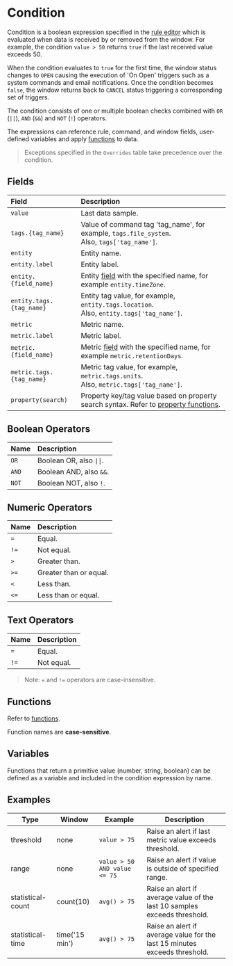 # Condition

Condition is a boolean expression specified in the [rule editor](editor.md) which is evaluated when data is
received by or removed from the window. For example, the condition `value > 50` returns `true` if the last received value exceeds 50.

When the condition evaluates to `true` for the first time, the window status changes to `OPEN` causing the execution of 'On Open' triggers such as a system commands and email notifications. Once the condition becomes `false`, the window returns back to `CANCEL` status triggering a corresponding set of triggers.

The condition consists of one or multiple boolean checks combined with `OR` (`||`), `AND` (`&&`) and `NOT` (`!`) operators.

The expressions can reference rule, command, and window fields, user-defined variables and apply [functions](functions.md) to data. 

> Exceptions specified in the `Overrides` table take precedence over the condition.

## Fields

| **Field** | **Description** |
| :--- | :--- |
| `value` | Last data sample. |
| `tags.{tag_name}` | Value of command tag 'tag_name', for example, `tags.file_system`. <br>Also, `tags['tag_name']`.|
| `entity` | Entity name. |
| `entity.label` | Entity label. |
| `entity.{field_name}` | Entity [field](../api/meta/entity/list.md#fields) with the specified name, for example `entity.timeZone`. |
| `entity.tags.{tag_name}` | Entity tag value, for example, `entity.tags.location`. <br>Also, `entity.tags['tag_name']`. |
| `metric` | Metric name. |
| `metric.label` | Metric label. |
| `metric.{field_name}` | Metric [field](../api/meta/metric/list.md#fields) with the specified name, for example `metric.retentionDays`. |
| `metric.tags.{tag_name}` | Metric tag value, for example, `metric.tags.units`. <br>Also, `metric.tags['tag_name']`. |
| `property(search)` | Property key/tag value based on property search syntax. Refer to [property functions](functions.md#property-functions). |

## Boolean Operators

| **Name** | **Description** |
| :--- | :--- |
| `OR` | Boolean OR, also `\|\|`. |
| `AND` | Boolean AND, also `&&`. |
| `NOT` | Boolean NOT, also `!`. |

## Numeric Operators

| **Name** | **Description** |
| :--- | :--- |
| `=` | Equal.
| `!=` | Not equal.
| `>` | Greater than.
| `>=` | Greater than or equal.
| `<` | Less than.
| `<=` | Less than or equal.

## Text Operators

| **Name** | **Description** |
| :--- | :--- |
| `=` | Equal. |
| `!=` | Not equal. |

> Note: `=` and `!=` operators are case-insensitive.

## Functions

Refer to [functions](functions.md).

Function names are **case-sensitive**.

## Variables

Functions that return a primitive value (number, string, boolean) can be defined as a variable and included in the condition expression by name.


## Examples

| **Type** | **Window** | **Example** | **Description** |
| --- | --- | --- | --- |
| threshold | none | `value > 75` | Raise an alert if last metric value exceeds threshold. |
| range | none | `value > 50 AND value <= 75` | Raise an alert if value is outside of specified range. |
| statistical-count | count(10) | `avg() > 75` | Raise an alert if average value of the last 10 samples exceeds threshold. |
| statistical-time | time('15 min') | `avg() > 75` | Raise an alert if average value for the last 15 minutes exceeds threshold. |
